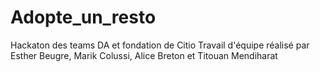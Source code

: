 # Adopte_un_resto
Hackaton des teams DA et fondation de Citio
Travail d'équipe réalisé par Esther Beugre, Marik Colussi, Alice Breton et Titouan Mendiharat
